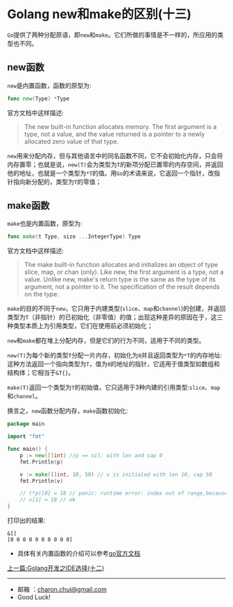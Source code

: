 Golang new和make的区别(十三)
===


`Go`提供了两种分配原语，即`new`和`make`。它们所做的事情是不一样的，所应用的类型也不同。

new函数
---


`new`是内置函数，函数的原型为:   
```go
func new(Type) *Type
```

官方文档中这样描述:    
> The new built-in function allocates memory. The first argument is a type, not a value, and the value returned is a pointer to a newly allocated zero value of that type.

`new`用来分配内存，但与其他语言中的同名函数不同，它不会初始化内存，只会将内存置零；也就是说，`new(T)`会为类型为`T`的新项分配已置零的内存空间，并返回他的地址，也就是一个类型为`*T`的值。用`Go`的术语来说，它返回一个指针，改指针指向新分配的，类型为`T`的零值；


make函数
---

`make`也是内置函数，原型为:   
```go
func make(t Type, size ...IntegerType) Type
```

官方文档中这样描述:   
> The make built-in function allocates and initializes an object of type slice, map, or chan (only). Like new, the first argument is a type, not a value. Unlike new, make's return type is the same as the type of its argument, not a pointer to it. The specification of the result depends on the type:




`make`的目的不同于`new`，它只用于内建类型(`slice`、`map`和`channel`)的创建，并返回类型为`T`（非指针）的已初始化（非零值）的值；出现这种差异的原因在于，这三种类型本质上为引用类型，它们在使用前必须初始化；

`new`和`make`都在堆上分配内存，但是它们的行为不同，适用于不同的类型。

`new(T)`为每个新的类型`T`分配一片内存，初始化为`0`并且返回类型为`*T`的内存地址:这种方法返回一个指向类型为`T`，值为`0`的地址的指针，它适用于值类型如数组和结构体；它相当于`&T{}`。

`make(T)`返回一个类型为`T`的初始值，它只适用于3种内建的引用类型:`slice`、`map`和`channel`。

换言之，`new`函数分配内存，`make`函数初始化:   
```go
package main

import "fmt"

func main() {
    p := new([]int) //p == nil; with len and cap 0
    fmt.Println(p)

    v := make([]int, 10, 50) // v is initialed with len 10, cap 50
    fmt.Println(v)

    // (*p)[0] = 18 // panic: runtime error: index out of range,because p is a nil pointer, with len and cap 0
    // v[1] = 18 // ok
}
```
打印出的结果:   
```
&[]
[0 0 0 0 0 0 0 0 0 0]
```

- 具体有关内置函数的介绍可以参考[go官方文档](https://golang.org/pkg/builtin/#new)


[上一篇:Golang开发之IDE选择(十二)](https://github.com/CharonChui/GolangStudyNote/blob/master/12.Golang%E5%BC%80%E5%8F%91%E4%B9%8BIDE%E9%80%89%E6%8B%A9(%E5%8D%81%E4%BA%8C).md)   




---

- 邮箱 ：charon.chui@gmail.com  
- Good Luck! 
